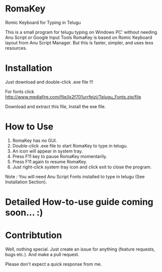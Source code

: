 # RomaKey
Romic Keyboard for Typing in Telugu

This is a small program for telugu typing on Windows PC' without needing Anu Script or Google Input Tools
RomaKey is based on Romic Keyboard layout from Anu Script Manager.
But this is faster, simpler, and uses less resources.

# Installation
Just download and double-click .exe file !!!

For fonts click http://www.mediafire.com/file/lx2f701urrfeizj/Telugu_Fonts.zip/file

Download and extract this file, Install the exe file.

# How to Use
1. RomaKey has no GUI.
2. Double-click .exe file to start RomaKey to type in telugu.
3. An icon will appear in system tray.
4. Press F11 key to pause RomaKey momentarily.
5. Press F11 again to resume RomaKey.
6. Just right-click system tray icon and click exit to close the program.

Note : You will need Anu Script Fonts installed to type in telugu (See Installation Section).

# Detailed How-to-use guide coming soon... :)

# Contribtution
Well, nothing special.
Just create an issue for anything (feature requests, bugs etc.).
And make a pull request.

Please don't expect a quick response from me.
